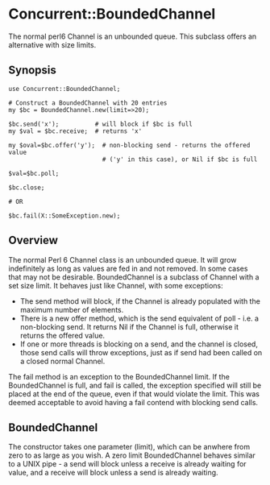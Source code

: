 # Concurrent::BoundedChannel

The normal perl6 Channel is an unbounded queue.  This subclass offers
an alternative with size limits.

## Synopsis

    use Concurrent::BoundedChannel;

    # Construct a BoundedChannel with 20 entries
    my $bc = BoundedChannel.new(limit=>20);

    $bc.send('x');          # will block if $bc is full
    my $val = $bc.receive;  # returns 'x'

    my $oval=$bc.offer('y');  # non-blocking send - returns the offered value
                              # ('y' in this case), or Nil if $bc is full

    $val=$bc.poll;

    $bc.close;

    # OR

    $bc.fail(X::SomeException.new);

## Overview

The normal Perl 6 Channel class is an unbounded queue.  It will grow
indefinitely as long as values are fed in and not removed.  In some cases
that may not be desirable.  BoundedChannel is a subclass of Channel
with a set size limit.  It behaves just like Channel, with some exceptions:

* The send method will block, if the Channel is already populated with
the maximum number of elements.
* There is a new offer method, which is the send equivalent of poll - i.e. a
non-blocking send.  It returns Nil if the Channel is full, otherwise it
returns the offered value.
* If one or more threads is blocking on a send, and the channel is closed,
those send calls will throw exceptions, just as if send had been called on
a closed normal Channel.

The fail method is an exception to the BoundedChannel limit.  If the
BoundedChannel is full, and fail is called, the exception specified will
still be placed at the end of the queue, even if that would violate
the limit.  This was deemed acceptable to avoid having a fail contend with
blocking send calls.

## BoundedChannel

The constructor takes one parameter (limit), which can be anwhere from
zero to as large as you wish.  A zero limit BoundedChannel behaves similar
to a UNIX pipe - a send will block unless a receive is already waiting for
value, and a receive will block unless a send is already waiting.
